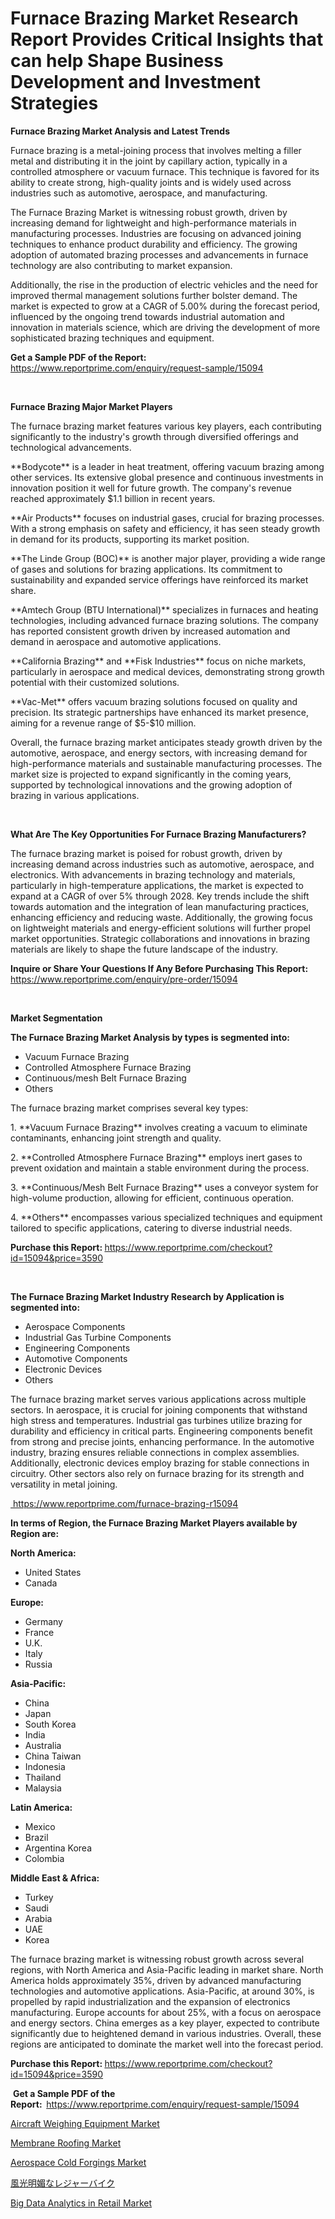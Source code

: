 <p><h1>Furnace Brazing Market Research Report Provides Critical Insights that can help Shape Business Development and Investment Strategies</h1></p><p><strong>Furnace Brazing Market Analysis and Latest Trends</strong></p>
<p><p>Furnace brazing is a metal-joining process that involves melting a filler metal and distributing it in the joint by capillary action, typically in a controlled atmosphere or vacuum furnace. This technique is favored for its ability to create strong, high-quality joints and is widely used across industries such as automotive, aerospace, and manufacturing.</p><p>The Furnace Brazing Market is witnessing robust growth, driven by increasing demand for lightweight and high-performance materials in manufacturing processes. Industries are focusing on advanced joining techniques to enhance product durability and efficiency. The growing adoption of automated brazing processes and advancements in furnace technology are also contributing to market expansion. </p><p>Additionally, the rise in the production of electric vehicles and the need for improved thermal management solutions further bolster demand. The market is expected to grow at a CAGR of 5.00% during the forecast period, influenced by the ongoing trend towards industrial automation and innovation in materials science, which are driving the development of more sophisticated brazing techniques and equipment.</p></p>
<p><strong>Get a Sample PDF of the Report:&nbsp;</strong> <a href="https://www.reportprime.com/enquiry/request-sample/15094">https://www.reportprime.com/enquiry/request-sample/15094</a></p>
<p>&nbsp;</p>
<p><strong>Furnace Brazing Major Market Players</strong></p>
<p><p>The furnace brazing market features various key players, each contributing significantly to the industry's growth through diversified offerings and technological advancements. </p><p>**Bodycote** is a leader in heat treatment, offering vacuum brazing among other services. Its extensive global presence and continuous investments in innovation position it well for future growth. The company's revenue reached approximately $1.1 billion in recent years.</p><p>**Air Products** focuses on industrial gases, crucial for brazing processes. With a strong emphasis on safety and efficiency, it has seen steady growth in demand for its products, supporting its market position.</p><p>**The Linde Group (BOC)** is another major player, providing a wide range of gases and solutions for brazing applications. Its commitment to sustainability and expanded service offerings have reinforced its market share.</p><p>**Amtech Group (BTU International)** specializes in furnaces and heating technologies, including advanced furnace brazing solutions. The company has reported consistent growth driven by increased automation and demand in aerospace and automotive applications.</p><p>**California Brazing** and **Fisk Industries** focus on niche markets, particularly in aerospace and medical devices, demonstrating strong growth potential with their customized solutions.</p><p>**Vac-Met** offers vacuum brazing solutions focused on quality and precision. Its strategic partnerships have enhanced its market presence, aiming for a revenue range of $5-$10 million.</p><p>Overall, the furnace brazing market anticipates steady growth driven by the automotive, aerospace, and energy sectors, with increasing demand for high-performance materials and sustainable manufacturing processes. The market size is projected to expand significantly in the coming years, supported by technological innovations and the growing adoption of brazing in various applications.</p></p>
<p>&nbsp;</p>
<p><strong>What Are The Key Opportunities For Furnace Brazing Manufacturers?</strong></p>
<p><p>The furnace brazing market is poised for robust growth, driven by increasing demand across industries such as automotive, aerospace, and electronics. With advancements in brazing technology and materials, particularly in high-temperature applications, the market is expected to expand at a CAGR of over 5% through 2028. Key trends include the shift towards automation and the integration of lean manufacturing practices, enhancing efficiency and reducing waste. Additionally, the growing focus on lightweight materials and energy-efficient solutions will further propel market opportunities. Strategic collaborations and innovations in brazing materials are likely to shape the future landscape of the industry.</p></p>
<p><strong>Inquire or Share Your Questions If Any Before Purchasing This Report:</strong> <a href="https://www.reportprime.com/enquiry/pre-order/15094">https://www.reportprime.com/enquiry/pre-order/15094</a></p>
<p>&nbsp;</p>
<p><strong>Market Segmentation</strong></p>
<p><strong>The Furnace Brazing Market Analysis by types is segmented into:</strong></p>
<p><ul><li>Vacuum Furnace Brazing</li><li>Controlled Atmosphere Furnace Brazing</li><li>Continuous/mesh Belt Furnace Brazing</li><li>Others</li></ul></p>
<p><p>The furnace brazing market comprises several key types: </p><p>1. **Vacuum Furnace Brazing** involves creating a vacuum to eliminate contaminants, enhancing joint strength and quality.</p><p>2. **Controlled Atmosphere Furnace Brazing** employs inert gases to prevent oxidation and maintain a stable environment during the process.</p><p>3. **Continuous/Mesh Belt Furnace Brazing** uses a conveyor system for high-volume production, allowing for efficient, continuous operation.</p><p>4. **Others** encompasses various specialized techniques and equipment tailored to specific applications, catering to diverse industrial needs.</p></p>
<p><strong>Purchase this Report:&nbsp;</strong><a href="https://www.reportprime.com/checkout?id=15094&price=3590">https://www.reportprime.com/checkout?id=15094&price=3590</a></p>
<p>&nbsp;</p>
<p><strong>The Furnace Brazing Market Industry Research by Application is segmented into:</strong></p>
<p><ul><li>Aerospace Components</li><li>Industrial Gas Turbine Components</li><li>Engineering Components</li><li>Automotive Components</li><li>Electronic Devices</li><li>Others</li></ul></p>
<p><p>The furnace brazing market serves various applications across multiple sectors. In aerospace, it is crucial for joining components that withstand high stress and temperatures. Industrial gas turbines utilize brazing for durability and efficiency in critical parts. Engineering components benefit from strong and precise joints, enhancing performance. In the automotive industry, brazing ensures reliable connections in complex assemblies. Additionally, electronic devices employ brazing for stable connections in circuitry. Other sectors also rely on furnace brazing for its strength and versatility in metal joining.</p></p>
<p><a href="https://www.reportprime.com/furnace-brazing-r15094">&nbsp;https://www.reportprime.com/furnace-brazing-r15094</a></p>
<p><strong>In terms of Region, the Furnace Brazing Market Players available by Region are:</strong></p>
<p>
    <p> <strong> North America: </strong>
        <ul>
            <li>United States</li>
            <li>Canada</li>
        </ul>
        </p> 
    <p> <strong> Europe: </strong>
        <ul>
            <li>Germany</li>
            <li>France</li>
            <li>U.K.</li>
            <li>Italy</li>
            <li>Russia</li>
        </ul>
        </p> 
    <p> <strong> Asia-Pacific: </strong>
        <ul>
            <li>China</li>
            <li>Japan</li>
            <li>South Korea</li>
            <li>India</li>
            <li>Australia</li>
            <li>China Taiwan</li>
            <li>Indonesia</li>
            <li>Thailand</li>
            <li>Malaysia</li>
        </ul>
        </p> 
    <p> <strong> Latin America: </strong>
        <ul>
            <li>Mexico</li>
            <li>Brazil</li>
            <li>Argentina Korea</li>
            <li>Colombia</li>
        </ul>
        </p> 
    <p> <strong> Middle East & Africa: </strong>
        <ul>
            <li>Turkey</li>
            <li>Saudi</li>
            <li>Arabia</li>
            <li>UAE</li>
            <li>Korea</li>
        </ul>
    </p>
    </p>
<p><p>The furnace brazing market is witnessing robust growth across several regions, with North America and Asia-Pacific leading in market share. North America holds approximately 35%, driven by advanced manufacturing technologies and automotive applications. Asia-Pacific, at around 30%, is propelled by rapid industrialization and the expansion of electronics manufacturing. Europe accounts for about 25%, with a focus on aerospace and energy sectors. China emerges as a key player, expected to contribute significantly due to heightened demand in various industries. Overall, these regions are anticipated to dominate the market well into the forecast period.</p></p>
<p><strong>Purchase this Report: </strong><a href="https://www.reportprime.com/checkout?id=15094&price=3590">https://www.reportprime.com/checkout?id=15094&price=3590</a></p>
<p>&nbsp;<strong>Get a Sample PDF of the Report:&nbsp;&nbsp;</strong><a href="https://www.reportprime.com/enquiry/request-sample/15094">https://www.reportprime.com/enquiry/request-sample/15094</a></p>
<p><strong></strong></p>
<p><p><a href="https://issuu.com/reportprime-2/docs/aircraft-weighing-equipment-market-_e2d7f617c5022b">Aircraft Weighing Equipment Market</a></p><p><a href="https://medium.com/@emilytucker76/what-is-membrane-roofing-market-71cfa73299d7">Membrane Roofing Market</a></p><p><a href="https://issuu.com/reportprime-2/docs/aerospace-cold-forgings-market-size_459951b8fb489c">Aerospace Cold Forgings Market</a></p><p><a href="https://medium.com/@samleite85/scenic-leisure-bike-market-%E3%81%AF-%E3%82%B3%E3%82%B9%E3%83%88%E7%AE%A1%E7%90%86%E3%81%A8%E5%8A%B9%E7%8E%87%E5%90%91%E4%B8%8A%E3%82%92%E5%84%AA%E5%85%88%E3%81%97%E3%81%BE%E3%81%99-%E3%81%95%E3%82%89%E3%81%AB-%E5%A0%B1%E5%91%8A%E6%9B%B8%E3%81%AF%E5%B8%82%E5%A0%B4%E3%81%AE%E9%9C%80%E8%A6%81%E9%9D%A2%E3%81%A8%E4%BE%9B%E7%B5%A6%E9%9D%A2%E3%81%AE%E4%B8%A1%E6%96%B9%E3%82%92%E3%82%AB%E3%83%90%E3%83%BC%E3%81%97%E3%81%A6%E3%81%84%E3%81%BE%E3%81%99-scenic-leisure-bike-cf12ac5dc642">風光明媚なレジャーバイク</a></p><p><a href="https://www.linkedin.com/pulse/what-driving-global-big-data-analytics-retail-market-qv2rc?trackingId=s%2BZ3HkmvTaKrIUNb%2BxN5CQ%3D%3D">Big Data Analytics in Retail Market</a></p></p>